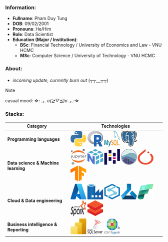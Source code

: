 ### Information:
- **Fullname**: Pham Duy Tung
- **DOB**: 09/02/2001
- **Pronouns**: He/Him
- **Role**: Data Scientist
- **Education (Major / Institution)**:
  + **BSc**: Financial Technology / University of Economics and Law - VNU HCMC
  + **MSc**: Computer Science / University of Technology - VNU HCMC

### About:
- *incoming update, currently burn out* (┬┬﹏┬┬)

>[!NOTE]
> casual mood: ☆*: .｡. o(≧▽≦)o .｡.:*☆

### Stacks:

| Category | Technologies |
|---|---|
| **Programming languages** | <img src="resource_tech_stack_svg/python.svg" width="50" height="50"/> <img src="resource_tech_stack_svg/r-lang.svg" width="50" height="50"/> <img src="resource_tech_stack_svg/mysql.svg" width="50" height="50"/> <img src="resource_tech_stack_svg/postgresql.svg" width="50" height="50"/> |
| **Data science & Machine learning** | <img src="resource_tech_stack_svg/jupyter.svg" width="50" height="50"/> <img src="resource_tech_stack_svg/numpy.svg" width="50" height="50"/> <img src="resource_tech_stack_svg/pandas-icon.svg" width="50" height="50"/> <img src="resource_tech_stack_svg/seaborn-icon.svg" width="50" height="50"/> <img src="resource_tech_stack_svg/pytorch-icon.svg" width="50" height="50"/> <img src="resource_tech_stack_svg/tensorflow.svg" width="50" height="50"/> |
| **Cloud & Data engineering** | <img src="resource_tech_stack_svg/microsoft-azure.svg" width="50" height="50"/> <img src="resource_tech_stack_svg/azure-data-factory.png" width="50" height="50"/> <img src="resource_tech_stack_svg/azure-synapse.png" width="50" height="50"/> <img src="resource_tech_stack_svg/azure-machine-learning.png" width="50" height="50"/> <img src="resource_tech_stack_svg/azure-fabric.svg" width="50" height="50"/> <img src="resource_tech_stack_svg/apache-spark.svg" width="50" height="50"/> <img src="resource_tech_stack_svg/databrick.png" width="50" height="50"/> |
| **Business intelligence & Reporting** | <img src="resource_tech_stack_svg/microsoft-power-bi.svg" width="50" height="50"/> <img src="resource_tech_stack_svg/microsoft-sql-server.png" width="50" height="50"/> <img src="resource_tech_stack_svg/tagetik.png" width="50" height="50"/> |
